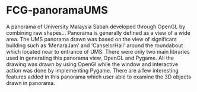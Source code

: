 # FCG-panoramaUMS
A panorama of University Malaysia Sabah developed through OpenGL by combining raw shapes...
Panorama is generally defined as a view of a wide area. The UMS panorama drawn was based on the view of significant building such as ‘MenaraJam’ and ‘CanselorHall’ around the roundabout which located near to entrance of UMS. There were only two main libraries used in generating this panorama view, OpenGL and Pygame. All the drawing was drawn by using OpenGl while the window and interactive action was done by implementing Pygame. There are a few interesting features added in this panorama which user able to examine the 3D objects drawn in panorama.
